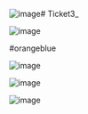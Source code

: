 ![image](https://github.com/vishalmet/Ticket3_/assets/111877553/b50b5fdb-5acc-4dd1-9e94-cc4774328c5d)# Ticket3_

![image](https://github.com/vishalmet/Ticket3_/assets/111877553/9f625168-3f9e-4c96-a6c8-df784f927a6d)

#orangeblue 


![image](https://github.com/vishalmet/Ticket3_/assets/111877553/37a0dea6-9759-435f-b506-c28de01d898a)


![image](https://github.com/vishalmet/Ticket3_/assets/111877553/fc132fe7-3743-44a0-9140-bf5c18f6e490)

![image](https://github.com/vishalmet/Ticket3_/assets/111877553/79e7a3c0-9406-48cd-966d-4c99a1b6a97b)

